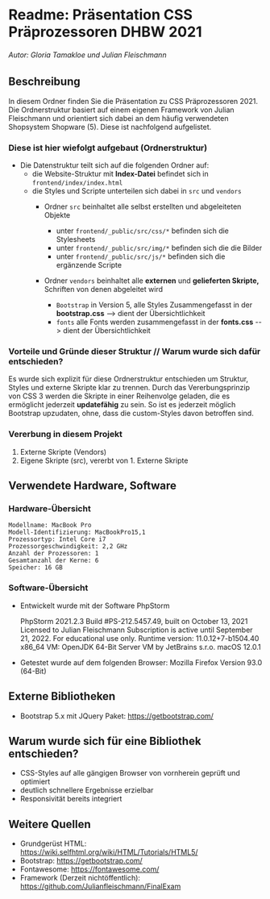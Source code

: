 # Readme: Präsentation CSS Präprozessoren DHBW 2021

###### Autor: Gloria Tamakloe und Julian Fleischmann

## Beschreibung

In diesem Ordner finden Sie die Präsentation zu CSS Präprozessoren 2021.<br>
Die Ordnerstruktur basiert auf einem eigenen Framework von Julian Fleischmann und orientiert sich dabei an dem häufig verwendeten Shopsystem Shopware (5). Diese ist nachfolgend aufgelistet.


### Diese ist hier wiefolgt aufgebaut (Ordnerstruktur)

* Die Datenstruktur teilt sich auf die folgenden Ordner auf:
    * die Website-Struktur mit **Index-Datei** befindet sich in ```frontend/index/index.html```
    * die Styles und Scripte unterteilen sich dabei in ````src```` und ````vendors````
        * Ordner ````src```` beinhaltet alle selbst erstellten und abgeleiteten Objekte 
            * unter ```frontend/_public/src/css/*``` befinden sich die Stylesheets
            * unter ```frontend/_public/src/img/*``` befinden sich die die Bilder
            * unter ```frontend/_public/src/js/*``` befinden sich die ergänzende Scripte
        
        * Ordner ````vendors```` beinhaltet alle **externen** und **gelieferten Skripte,** Schriften von denen abgeleitet wird
            * ````Bootstrap```` in Version 5, alle Styles Zusammengefasst in der **bootstrap.css** --> dient der Übersichtlichkeit
            * ````fonts```` alle Fonts werden zusammengefasst in der **fonts.css** --> dient der Übersichtlichkeit
            
### Vorteile und Gründe dieser Struktur // Warum wurde sich dafür entschieden?

Es wurde sich explizit für diese Ordnerstruktur entschieden um Struktur, Styles und externe Skripte klar zu trennen.
Durch das Vererbungsprinzip von CSS 3 werden die Skripte in einer Reihenvolge geladen, die es ermöglicht jederzeit **updatefähig** zu sein. 
So ist es jederzeit möglich Bootstrap upzudaten, ohne, dass die custom-Styles davon betroffen sind.


### Vererbung in diesem Projekt
1. Externe Skripte (Vendors)
2. Eigene Skripte (src), vererbt von 1. Externe Skripte
     
## Verwendete Hardware, Software

### Hardware-Übersicht
 
    Modellname: MacBook Pro
    Modell-Identifizierung: MacBookPro15,1
    Prozessortyp: Intel Core i7
    Prozessorgeschwindigkeit: 2,2 GHz
    Anzahl der Prozessoren: 1
    Gesamtanzahl der Kerne: 6
    Speicher: 16 GB
    
### Software-Übersicht

* Entwickelt wurde mit der Software PhpStorm


    PhpStorm 2021.2.3
    Build #PS-212.5457.49, built on October 13, 2021
    Licensed to Julian Fleischmann
    Subscription is active until September 21, 2022.
    For educational use only.
    Runtime version: 11.0.12+7-b1504.40 x86_64
    VM: OpenJDK 64-Bit Server VM by JetBrains s.r.o.
    macOS 12.0.1
    
* Getestet wurde auf dem folgenden Browser: Mozilla Firefox Version 93.0 (64-Bit)

    
## Externe Bibliotheken

* Bootstrap 5.x mit JQuery Paket: https://getbootstrap.com/


## Warum wurde sich für eine Bibliothek entschieden?

* CSS-Styles auf alle gängigen Browser von vornherein geprüft und optimiert
* deutlich schnellere Ergebnisse erzielbar
* Responsivität bereits integriert


## Weitere Quellen

* Grundgerüst HTML: https://wiki.selfhtml.org/wiki/HTML/Tutorials/HTML5/
* Bootstrap: https://getbootstrap.com/
* Fontawesome: https://fontawesome.com/
* Framework (Derzeit nichtöffentlich): https://github.com/Julianfleischmann/FinalExam

